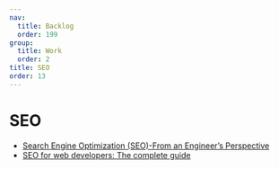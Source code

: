 ```yaml
---
nav:
  title: Backlog
  order: 199
group:
  title: Work
  order: 2
title: SEO
order: 13
---
```


# SEO

- [Search Engine Optimization (SEO)-From an Engineer’s Perspective](https://tech.groww.in/search-engine-optimization-seo-from-an-engineers-perspective-484745fa8b30)
- [SEO for web developers: The complete guide](https://medium.com/codex/seo-for-web-developers-the-complete-guide-bfb3334d822e?source=collection_home---4------3-----------------------)